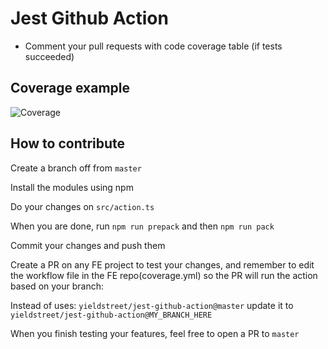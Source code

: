 # Jest Github Action

- Comment your pull requests with code coverage table (if tests succeeded)

## Coverage example

![Coverage](https://i.imgur.com/Ilu4gBe.png)

## How to contribute

Create a branch off from `master`

Install the modules using npm

Do your changes on `src/action.ts`

When you are done, run `npm run prepack` and then `npm run pack`

Commit your changes and push them

Create a PR on any FE project to test your changes, and remember to edit the workflow file in the FE repo(coverage.yml) so the PR will run the action based on your branch:

Instead of uses: `yieldstreet/jest-github-action@master` update it to `yieldstreet/jest-github-action@MY_BRANCH_HERE`

When you finish testing your features, feel free to open a PR to `master`

